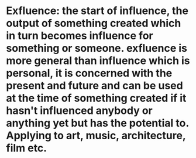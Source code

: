 # Exfluence: the start of influence, the output of something created which in turn becomes influence for something or someone. exfluence is more general than influence which is personal, it is concerned with the present and future and can be used at the time of something created if it hasn't influenced anybody or anything yet but has the potential to. Applying to art, music, architecture, film etc.
